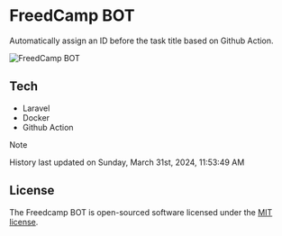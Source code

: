 # FreedCamp BOT

Automatically assign an ID before the task title based on Github Action.

![FreedCamp BOT](https://repository-images.githubusercontent.com/737932867/7d34798b-2680-471c-b089-a78a718d3d6a)

## Tech

- Laravel
- Docker
- Github Action

> [!NOTE]  
> History last updated on Sunday, March 31st, 2024, 11:53:49 AM

## License

The Freedcamp BOT is open-sourced software licensed under the [MIT license](https://opensource.org/licenses/MIT).
